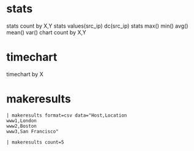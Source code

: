# stats
stats count by X,Y
stats values(src_ip) dc(src_ip)
stats max() min() avg() mean() var()
chart count by X,Y

# timechart 
timechart by X


# makeresults
```SPL
| makeresults format=csv data="Host,Location
www1,London
www2,Boston
www3,San Francisco"

| makeresults count=5

